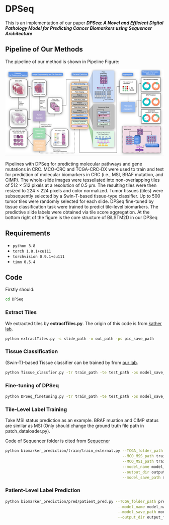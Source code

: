 # DPSeq

This is an implementation of our paper ***DPSeq: A Novel and Efficient Digital Pathology Model for Predicting Cancer Biomarkers using Sequencer 
Architecture***

## Pipeline of Our Methods

The pipeline of our method is shown in Pipeline Figure:

![Pipeline Figure](/figures/pipeline.png)

Pipelines with DPSeq for predicting molecular pathways and gene mutations in CRC. MCO-CRC and TCGA-CRC-DX were used to train and test for prediction of 
molecular biomarkers in CRC (i.e., MSI, BRAF mutation, and CIMP). The whole-slide images were tessellated into non-overlapping tiles of 512 × 512 pixels at a resolution of 0.5 µm. The resulting tiles were then resized to 224 × 224 pixels and color normalized. Tumor tissues (tiles) were subsequently selected by a Swin-T-based tissue-type classifier. Up to 500 tumor tiles were randomly selected for each slide. DPSeq fine-tuned by tissue classification task were trained to predict tile-level biomarkers. The predictive slide labels were obtained via tile score aggregation. At the bottom right of the figure is the core structure of BiLSTM2D in our DPSeq

## Requirements

- ``python 3.8``
- ``torch 1.8.1+cu111``
- ``torchvision 0.9.1+cu111``
- ``timm 0.5.4``

## Code

Firstly should:

```bash
cd DPSeq
```

### **Extract Tiles**

We extracted tiles by **extractTiles.py**. The origin of this code is from [kather lab](https://github.com/KatherLab/preProcessing).

```bash
python extractTiles.py -s slide_path -o out_path -ps pic_save_path
```

### **Tissue Classification**

(Swin-T)-based Tissue classifier can be trained by from [our lab](https://github.com/Boomwwe/SOTA_MSI_prediction).

```bash
python Tissue_classfier.py -tr train_path -te test_path -ps model_save_path 
```

### **Fine-tuning of DPSeq**

```bash
python DPSeq_finetuning.py -tr train_path -te test_path -ps model_save_path
```

### **Tile-Level Label Training**

Take MSI status prediction as an example. BRAF muation and CIMP status are similar as MSI (Only should change the ground truth file path in patch_dataloader.py). 

Code of Sequencer folder is cited from [Sequecner](https://github.com/okojoalg/sequencer)

```bash
python biomarker_prediction/train/train_external.py --TCGA_folder_path test_folder_path\
                                                    --MCO_MSS_path train_folder_path_with_MSS\
                                                    --MCO_MSI_path train_folder_path_with_MSI\
                                                    --model_name model_name\
                                                    --output_dir output_folder\
                                                    --model_save_path model_save_path
```


### **Patient-Level Label Prediction**

```bash
python biomarker_prediction/pred/patient_pred.py --TCGA_folder_path prediction_folder_path\
                                                  --model_name model_name\
                                                  --model_save_path model_save_path\
                                                  --output_dir output_folder
```
